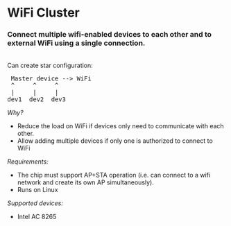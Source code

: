 # WiFi Cluster

### Connect multiple wifi-enabled devices to each other and to external WiFi using a single connection.

<br>
Can create star configuration:

<pre>
 Master device --> WiFi
 ^     ^     ^
 |     |     |
dev1  dev2  dev3
</pre>

_Why?_
- Reduce the load on WiFi if devices only need to communicate with each other.
- Allow adding multiple devices if only one is authorized to connect to WiFi

_Requirements:_
 - The chip must support AP+STA operation (i.e. can connect to a wifi network and create its own AP simultaneously).
 - Runs on Linux

_Supported devices:_
- Intel AC 8265
